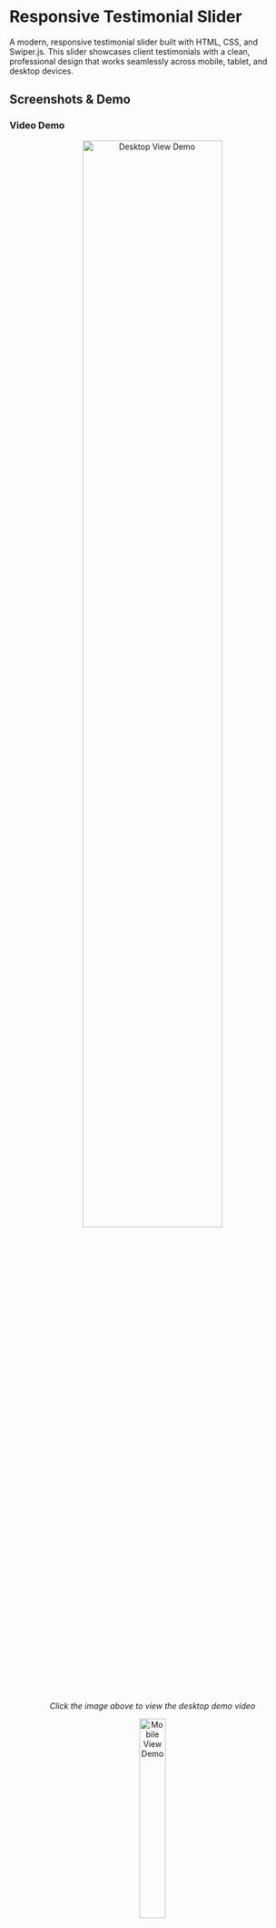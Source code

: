 # Responsive Testimonial Slider

A modern, responsive testimonial slider built with HTML, CSS, and Swiper.js. This slider showcases client testimonials with a clean, professional design that works seamlessly across mobile, tablet, and desktop devices.

## Screenshots & Demo

### Video Demo

<div align="center">
  <a href="screenshots/vdooo.mp4">
    <img src="screenshots/desktop-view.jpg" alt="Desktop View Demo" width="70%">
  </a>
  <p><em>Click the image above to view the desktop demo video</em></p>

  <a href="screenshots/testimonial-slider-mobile-demo.mp4">
    <img src="screenshots/mobile-view.jpg" alt="Mobile View Demo" width="30%">
  </a>
  <p><em>Click the image above to view the mobile demo video</em></p>
</div>

### Desktop View

![Desktop View](screenshots/desktop-view.jpg)

On desktop, the slider displays three testimonials simultaneously, providing a comprehensive view of client feedback at a glance.

## Features

- **Responsive Design**: Adapts perfectly to all screen sizes (mobile, tablet, desktop)
- **Auto-Sliding**: Automatically cycles through testimonials
- **Navigation Controls**: Includes arrow buttons and pagination dots
- **Smooth Transitions**: Professional animations between slides
- **Modern UI**: Clean, card-based design with hover effects
- **Customizable**: Easily modify colors, content, and behavior

## Technologies Used

- HTML5
- CSS3
- JavaScript
- [Swiper.js](https://swiperjs.com/) - Modern mobile touch slider

## Demo

View the live demo by opening the `index.html` file in your browser.

## Usage

1. Clone or download this repository
2. Open `index.html` in your web browser
3. The slider will automatically start cycling through testimonials

## Customization

### Changing Testimonials

Edit the HTML in `index.html` to update testimonial content:

```html
<div class="swiper-slide">
    <div class="testimonial-card">
        <div class="testimonial-img">
            <img src="your-image-url.jpg" alt="Client Name">
        </div>
        <div class="testimonial-content">
            <h3>Client Name</h3>
            <div class="stars">
                <span>★</span><span>★</span><span>★</span><span>★</span><span>★</span>
            </div>
            <p>"Your testimonial text here..."</p>
        </div>
    </div>
</div>
```

### Styling

Modify the `styles.css` file to change colors, spacing, and other visual elements.

### Slider Settings

Adjust the Swiper.js configuration in `script.js` to change:

- Slide speed
- Autoplay delay
- Number of visible slides
- Transition effects
- And more

```javascript
const swiper = new Swiper('.swiper', {
    // Modify settings here
    speed: 800,
    autoplay: {
        delay: 5000,
    },
    // Other settings...
});
```

## Responsive Behavior

### Desktop View

![Desktop View](screenshots/desktop-view.jpg)

On larger screens, the slider displays three testimonials simultaneously for a comprehensive overview.

### Mobile View

![Mobile View](screenshots/mobile-view.jpg)

On mobile devices, the slider displays one testimonial at a time for optimal readability and user experience.

### Tablet View

On tablets, the slider shows two testimonials side by side, balancing content density and readability.

## Browser Support

- Chrome
- Firefox
- Safari
- Edge
- Opera

## License

This project is available for personal and commercial use.

## Credits

- Profile images from [Random User API](https://randomuser.me/)
- Slider functionality powered by [Swiper.js](https://swiperjs.com/)
